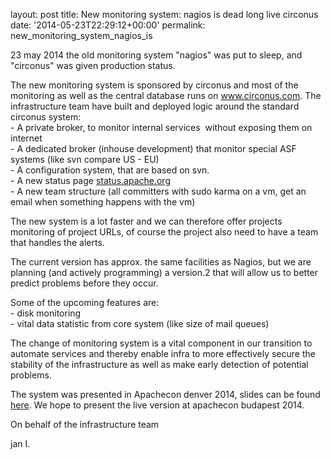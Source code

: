 
layout: post
title: New monitoring system: nagios is dead long live circonus
date: '2014-05-23T22:29:12+00:00'
permalink: new_monitoring_system_nagios_is

<p>23 may 2014 the old monitoring system &quot;nagios&quot; was put to sleep, and &quot;circonus&quot; was given production status.</p> 
  <p>The new monitoring system is sponsored by circonus and most of the monitoring as well as the central database runs on <a href="www.circonus.com" target="_blank">www.circonus.com</a>. The infrastructure team have built and deployed logic around the standard circonus system:<br />
- A private broker, to monitor internal services&nbsp; without exposing them on internet<br /> - A dedicated broker (inhouse development) that monitor special ASF systems (like svn compare US - EU)<br />
- A configuration system, that are based on svn.<br />
- A new status page <a href="status.apache.org" target="_blank" >status.apache.org</a> <br />
- A new team structure (all committers with sudo karma on a vm, get an email when something happens with the vm)<br /> </p> 
  <p> </p> 
  <p>The new system is a lot faster and we can therefore offer projects monitoring of project URLs, of course the project also need to have a team that handles the alerts.</p> 
  <p>The current version has approx. the same facilities as Nagios, but we are planning (and actively programming) a version.2 that will allow us to better predict problems before they occur.</p> 
  <p>Some of the upcoming features are:<br />
- disk monitoring<br />
- vital data statistic from core system (like size of mail queues)</p> 
  <p>The change of monitoring system is a vital component in our transition to automate services and thereby enable infra to more effectively secure the stability of the infrastructure as well as make early detection of potential problems.</p> 
  <p>The system was presented in Apachecon denver 2014, slides can be found&nbsp; <a href="http://people.apache.org/~jani/circonus.pdf">here</a>. We hope to present the live version at apachecon budapest 2014.</p> 
  <p>On behalf of the infrastructure team</p> 
  <p> jan I.<br /></p> 
  <p> </p> 
  <p><br /></p> 
  <p> </p> 
  <p><br /></p>
